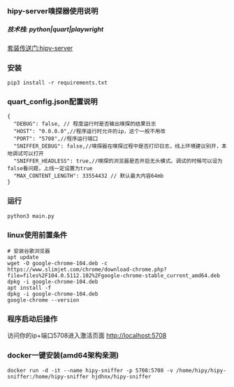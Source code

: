 ### hipy-server嗅探器使用说明
##### 技术栈:  python|quart|playwright

[套装传送门:hipy-server](https://github.com/hjdhnx/hipy-server/)  

### 安装
```shell
pip3 install -r requirements.txt
```

### quart_config.json配置说明
```text
{
  "DEBUG": false, // 程度运行时是否输出嗅探的结果日志
  "HOST": "0.0.0.0",//程序运行时允许的ip，这个一般不用改
  "PORT": "5708",//程序运行端口
  "SNIFFER_DEBUG": false,//嗅探器在嗅探过程中是否打印日志，线上环境建议别开，本地调试可以打开
  "SNIFFER_HEADLESS": true,//嗅探的浏览器是否开启无头模式。调试的时候可以设为false看问题，上线一定设置为true
  "MAX_CONTENT_LENGTH": 33554432 // 默认最大内容64mb
}
```

### 运行
```shell
python3 main.py
```

### linux使用前置条件
```shell
# 安装谷歌浏览器
apt update
wget -O google-chrome-104.deb -c https://www.slimjet.com/chrome/download-chrome.php?file=files%2F104.0.5112.102%2Fgoogle-chrome-stable_current_amd64.deb
dpkg -i google-chrome-104.deb
apt install -f
dpkg -i google-chrome-104.deb
google-chrome --version
```

### 程序启动后操作

访问你的ip+端口5708进入激活页面 [http://localhost:5708](http://localhost:5708)

### docker一键安装(amd64架构亲测)
```shell
docker run -d -it --name hipy-sniffer -p 5708:5708 -v /home/hipy/hipy-sniffer:/home/hipy-sniffer hjdhnx/hipy-sniffer
```